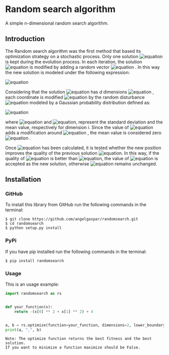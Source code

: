 <div class=text-justify>

# Random search algorithm

A simple n-dimensional random search algorithm.

## Introduction

The Random search algorithm was the first method that based its optimization strategy on a stochastic process.
Only one solution ![equation](https://raw.githubusercontent.com/angelgaspar/randomsearch/master/docs/equations/png.latex-1.png)
is kept during the evolution process. In each iteration, the solution ![equation](https://raw.githubusercontent.com/angelgaspar/randomsearch/master/docs/equations/png.latex-1.png)
is modified by adding a random vector ![equation](https://raw.githubusercontent.com/angelgaspar/randomsearch/master/docs/equations/png.latex-2.png)
. In this way the new solution is modeled under the following expression:

![equation](https://raw.githubusercontent.com/angelgaspar/randomsearch/master/docs/equations/png.latex-3.png)

Considering that the solution ![equation](https://raw.githubusercontent.com/angelgaspar/randomsearch/master/docs/equations/png.latex-1.png) has *d* dimensions
![equation](https://raw.githubusercontent.com/angelgaspar/randomsearch/master/docs/equations/png.latex-4.png)
, each coordinate is modified ![equation](https://raw.githubusercontent.com/angelgaspar/randomsearch/master/docs/equations/png.latex-5.png)
by the random disturbance ![equation](https://raw.githubusercontent.com/angelgaspar/randomsearch/master/docs/equations/png.latex-6.png) modeled by a 
Gaussian probability distribution defined as:

![equation](https://raw.githubusercontent.com/angelgaspar/randomsearch/master/docs/equations/png.latex-7.png)

where ![equation](https://raw.githubusercontent.com/angelgaspar/randomsearch/master/docs/equations/png.latex-8.png) and
![equation](https://raw.githubusercontent.com/angelgaspar/randomsearch/master/docs/equations/png.latex-9.png), represent the standard deviation and the mean value, 
respectively for dimension *i*. Since the value of ![equation](https://raw.githubusercontent.com/angelgaspar/randomsearch/master/docs/equations/png.latex-10.png)
adds a modification around ![equation](https://raw.githubusercontent.com/angelgaspar/randomsearch/master/docs/equations/png.latex-11.png)
, the mean value is considered zero ![equation](https://raw.githubusercontent.com/angelgaspar/randomsearch/master/docs/equations/png.latex-12.png)
.

Once ![equation](https://raw.githubusercontent.com/angelgaspar/randomsearch/master/docs/equations/png.latex-13.png)
has been calculated, it is tested whether the new position improves the quality of the previous solution
![equation](https://raw.githubusercontent.com/angelgaspar/randomsearch/master/docs/equations/png.latex-1.png). 
In this way, if the quality of ![equation](https://raw.githubusercontent.com/angelgaspar/randomsearch/master/docs/equations/png.latex-13.png) is better than
![equation](https://raw.githubusercontent.com/angelgaspar/randomsearch/master/docs/equations/png.latex-1.png), the value of
![equation](https://raw.githubusercontent.com/angelgaspar/randomsearch/master/docs/equations/png.latex-13.png) is accepted as the new solution, otherwise
![equation](https://raw.githubusercontent.com/angelgaspar/randomsearch/master/docs/equations/png.latex-1.png) remains unchanged.

## Installation
### GitHub

To install this library from GitHub run the following commands in the terminal:

    $ git clone https://github.com/angelgaspar/randomsearch.git
    $ cd randomsearch
    $ python setup.py install

### PyPi
  
If you have pip installed run the following commands in the terminal:

    $ pip install randomsearch

### Usage

This is an usage example:

```python
import randomsearch as rs


def your_function(x):
    return -(x[0] ** 2 + x[1] ** 2) + 4


a, b = rs.optimize(function=your_function, dimensions=2, lower_boundary=[-14, -14], upper_boundary= [10, 10], max_iter=10000, maximize=True)
print(a, ",", b)
```
    Note: The optimize function returns the best fitness and the best solution.
    If you want to minimize a function maximize should be False. 

</div>